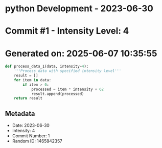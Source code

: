 ﻿# python Development - 2023-06-30
# Commit #1 - Intensity Level: 4
# Generated on: 2025-06-07 10:35:55
```python
def process_data_1(data, intensity=4):
    '''Process data with specified intensity level'''
    result = []
    for item in data:
        if item > 0:
            processed = item * intensity + 62
            result.append(processed)
    return result
```
## Metadata
- Date: 2023-06-30
- Intensity: 4
- Commit Number: 1
- Random ID: 1465842357
